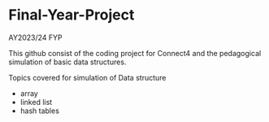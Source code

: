 # Final-Year-Project
AY2023/24 FYP

This github consist of the coding project for Connect4 and the pedagogical simulation of basic data structures. 


Topics covered for simulation of Data structure
- array
- linked list
- hash tables

